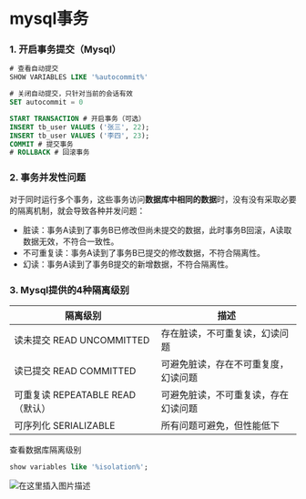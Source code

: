 # mysql事务

### 1. 开启事务提交（Mysql）
```sql
# 查看自动提交
SHOW VARIABLES LIKE '%autocommit%'

# 关闭自动提交，只针对当前的会话有效
SET autocommit = 0

START TRANSACTION # 开启事务（可选）
INSERT tb_user VALUES ('张三', 22);
INSERT tb_user VALUES ('李四', 23);
COMMIT # 提交事务
# ROLLBACK # 回滚事务
```
### 2. 事务并发性问题
对于同时运行多个事务，这些事务访问**数据库中相同的数据**时，没有没有采取必要的隔离机制，就会导致各种并发问题：
- 脏读：事务A读到了事务B已修改但尚未提交的数据，此时事务B回滚，A读取数据无效，不符合一致性。
- 不可重复读：事务A读到了事务B已提交的修改数据，不符合隔离性。
- 幻读：事务A读到了事务B提交的新增数据，不符合隔离性。

### 3. Mysql提供的4种隔离级别
| 隔离级别                         | 描述                                 |
| -------------------------------- | ------------------------------------ |
| 读未提交 READ UNCOMMITTED        | 存在脏读，不可重复读，幻读问题       |
| 读已提交 READ COMMITTED          | 可避免脏读，存在不可重复度，幻读问题 |
| 可重复读 REPEATABLE READ（默认） | 可避免脏读，不可重复读，存在幻读问题 |
| 可序列化 SERIALIZABLE            | 所有问题可避免，但性能低下           |

查看数据库隔离级别
```sql
show variables like '%isolation%';
```
![在这里插入图片描述](https://img-blog.csdnimg.cn/20200201091723142.png)